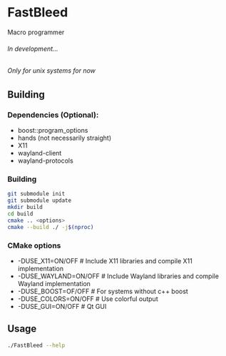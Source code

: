 # FastBleed
Macro programmer

###### In development...
###### Only for unix systems for now

## Building
### Dependencies (Optional):
- boost::program_options
- hands (not necessarily straight)
- X11
- wayland-client
- wayland-protocols

### Building
```sh
git submodule init
git submodule update
mkdir build
cd build
cmake .. <options>
cmake --build ./ -j$(nproc)
```

### CMake options
- -DUSE_X11=ON/OFF              # Include X11 libraries and compile X11 implementation
- -DUSE_WAYLAND=ON/OFF          # Include Wayland libraries and compile Wayland implementation
- -DUSE_BOOST=OF/OFF            # For systems without c++ boost
- -DUSE_COLORS=ON/OFF           # Use colorful output
- -DUSE_GUI=ON/OFF              # Qt GUI

## Usage
```sh
./FastBleed --help
```
